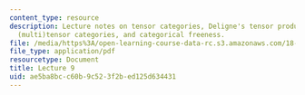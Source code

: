 ```yaml
---
content_type: resource
description: Lecture notes on tensor categories, Deligne's tensor product, fFinite
  (multi)tensor categories, and categorical freeness.
file: /media/https%3A/open-learning-course-data-rc.s3.amazonaws.com/18-769-topics-in-lie-theory-tensor-categories-spring-2009/ae5ba8bcc60b9c523f2bed125d634431_MIT18_769S09_lec09.pdf
file_type: application/pdf
resourcetype: Document
title: Lecture 9
uid: ae5ba8bc-c60b-9c52-3f2b-ed125d634431
---
```

